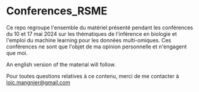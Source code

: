 # Conferences_RSME

Ce repo regroupe l'ensemble du matériel présenté pendant les conférences du 10 et 17 mai 2024 sur les thématiques de l'inférence en biologie et l'emploi du machine learning pour les données multi-omiques. Ces conférences ne sont que l'objet de ma opinion personnelle et n'engagent que moi. 

An english version of the material will follow.

Pour toutes questions relatives à ce contenu, merci de me contacter à loic.mangnier@gmail.com
